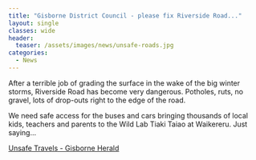 ```yaml
---
title: "Gisborne District Council - please fix Riverside Road..."
layout: single
classes: wide
header:
  teaser: /assets/images/news/unsafe-roads.jpg
categories:
  - News
---
```


After a terrible job of grading the surface in the wake of the big winter storms, Riverside Road has become very dangerous.  Potholes, ruts, no gravel, lots of drop-outs right to the edge of the road.

We need safe access for the buses and cars bringing thousands of local kids, teachers and parents to the Wild Lab Tiaki Taiao at Waikereru.  Just saying...

[Unsafe Travels - Gisborne Herald](https://www.gisborneherald.co.nz/frontpage-featured/local-news/20220901/unsafe-travels/)
